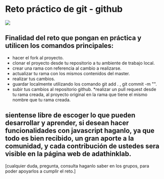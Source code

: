 # Reto práctico de git - github

<img src="https://www.syloper.com/wp-content/uploads/git_destacada-1024x426.png" />

## Finalidad del reto que pongan en práctica y utilicen los comandos principales:

  * hacer el fork al proyecto.
  * clonar el proyecto desde tu repositorio a tu ambiente de trabajo local.
  * crear una rama con referencia al cambio a realizarse.
  * actualizar tu rama con los mismos contenidos del master.
  * realizar tus cambios.
  * guardar localmente utilizando los comando git add . , git commit -m "".
  * subir tus cambios al repositorio github.
  *realizar un pull request desde tu rama creada, al proyecto original en la rama que tiene el mismo nombre que tu rama creada.

## sientense libre de escoger lo que pueden desarrollar y aprender, si desean hacer funcionalidades con javascript haganlo, ya que todo es bien recibido, un gran aporte a la comunidad, y cada contribución de ustedes sera visible en la página web de adathinklab.

[cualquier duda, pregunta, consulta haganlo saber en los grupos, para poder apoyarlos a cumplir el reto.]


